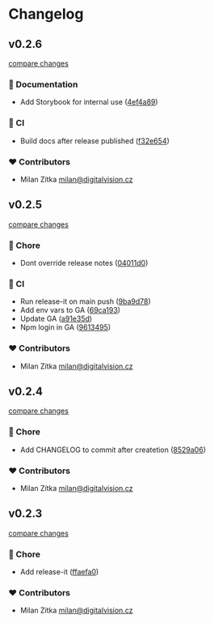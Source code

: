 # Changelog


## v0.2.6

[compare changes](https://github.com/digitalvisioncz/web-components/compare/v0.2.5...v0.2.6)

### 📖 Documentation

- Add Storybook for internal use ([4ef4a89](https://github.com/digitalvisioncz/web-components/commit/4ef4a89))

### 🤖 CI

- Build docs after release published ([f32e654](https://github.com/digitalvisioncz/web-components/commit/f32e654))

### ❤️ Contributors

- Milan Zítka <milan@digitalvision.cz>

## v0.2.5

[compare changes](https://github.com/digitalvisioncz/web-components/compare/v0.2.4...v0.2.5)

### 🏡 Chore

- Dont override release notes ([04011d0](https://github.com/digitalvisioncz/web-components/commit/04011d0))

### 🤖 CI

- Run release-it on main push ([9ba9d78](https://github.com/digitalvisioncz/web-components/commit/9ba9d78))
- Add env vars to GA ([69ca193](https://github.com/digitalvisioncz/web-components/commit/69ca193))
- Update GA ([a91e35d](https://github.com/digitalvisioncz/web-components/commit/a91e35d))
- Npm login in GA ([9613495](https://github.com/digitalvisioncz/web-components/commit/9613495))

### ❤️ Contributors

- Milan Zítka <milan@digitalvision.cz>

## v0.2.4

[compare changes](https://github.com/digitalvisioncz/web-components/compare/v0.2.3...v0.2.4)

### 🏡 Chore

- Add CHANGELOG to commit after createtion ([8529a06](https://github.com/digitalvisioncz/web-components/commit/8529a06))

### ❤️ Contributors

- Milan Zítka <milan@digitalvision.cz>

## v0.2.3

[compare changes](https://github.com/digitalvisioncz/web-components/compare/v0.2.2...v0.2.3)

### 🏡 Chore

- Add release-it ([ffaefa0](https://github.com/digitalvisioncz/web-components/commit/ffaefa0))

### ❤️ Contributors

- Milan Zítka <milan@digitalvision.cz>


